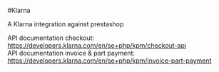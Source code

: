 #Klarna

A Klarna integration against prestashop

API documentation checkout: https://developers.klarna.com/en/se+php/kpm/checkout-api <br>
API documentation invoice & part payment: https://developers.klarna.com/en/se+php/kpm/invoice-part-payment
